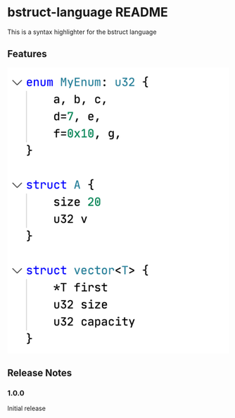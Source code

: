 # bstruct-language README

This is a syntax highlighter for the bstruct language

## Features

![highlighting demo](images/demo.png)

## Release Notes

### 1.0.0

Initial release
